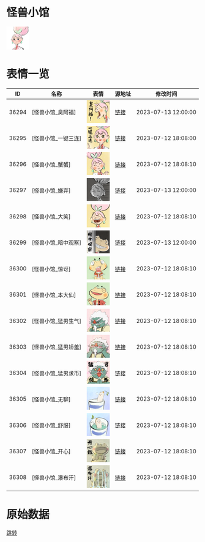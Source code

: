 # 怪兽小馆

<img src="./cover.png" height="60" alt="cover" />

# 表情一览

|ID|名称|表情|源地址|修改时间|
|----|----|----|----|----|
|36294|[怪兽小馆_臭阿福]|<img src="./pic/036294_%5B怪兽小馆_臭阿福%5D.png" height="60" alt="臭阿福"/>|[链接](https://i0.hdslb.com/bfs/garb/e2c2463329c0d65c417e958fd06b0b390d129f32.png)|2023-07-13 12:00:00|
|36295|[怪兽小馆_一键三连]|<img src="./pic/036295_%5B怪兽小馆_一键三连%5D.png" height="60" alt="一键三连"/>|[链接](https://i0.hdslb.com/bfs/garb/4f2a9f00ee85e327e0731ae7a791d14290c1ad25.png)|2023-07-12 18:08:00|
|36296|[怪兽小馆_蟹蟹]|<img src="./pic/036296_%5B怪兽小馆_蟹蟹%5D.png" height="60" alt="蟹蟹"/>|[链接](https://i0.hdslb.com/bfs/garb/f37344364de6c052acfadc372b31368e8ff00db2.png)|2023-07-12 18:08:10|
|36297|[怪兽小馆_嫌弃]|<img src="./pic/036297_%5B怪兽小馆_嫌弃%5D.png" height="60" alt="嫌弃"/>|[链接](https://i0.hdslb.com/bfs/garb/077eab88b616501a7f69b73d54320dc8991ba7d9.png)|2023-07-13 12:00:00|
|36298|[怪兽小馆_大笑]|<img src="./pic/036298_%5B怪兽小馆_大笑%5D.png" height="60" alt="大笑"/>|[链接](https://i0.hdslb.com/bfs/garb/749c4a937cc891b84e4202662ab037ce1164d5b5.png)|2023-07-12 18:08:10|
|36299|[怪兽小馆_暗中观察]|<img src="./pic/036299_%5B怪兽小馆_暗中观察%5D.png" height="60" alt="暗中观察"/>|[链接](https://i0.hdslb.com/bfs/garb/f2a570abe98b8fabdf7bba36f787812f81fb574d.png)|2023-07-13 12:00:00|
|36300|[怪兽小馆_惊讶]|<img src="./pic/036300_%5B怪兽小馆_惊讶%5D.png" height="60" alt="惊讶"/>|[链接](https://i0.hdslb.com/bfs/garb/74fc91d7a14a62b1f02c8e0ede2ba3adbf701259.png)|2023-07-12 18:08:10|
|36301|[怪兽小馆_本大仙]|<img src="./pic/036301_%5B怪兽小馆_本大仙%5D.png" height="60" alt="本大仙"/>|[链接](https://i0.hdslb.com/bfs/garb/4d13b6f5fe36335b079e98c67b71cdc753eba6d2.png)|2023-07-12 18:08:10|
|36302|[怪兽小馆_猛男生气]|<img src="./pic/036302_%5B怪兽小馆_猛男生气%5D.png" height="60" alt="猛男生气"/>|[链接](https://i0.hdslb.com/bfs/garb/cf6396f6073baff4de4fe3fc1d93f22168606e62.png)|2023-07-12 18:08:10|
|36303|[怪兽小馆_猛男娇羞]|<img src="./pic/036303_%5B怪兽小馆_猛男娇羞%5D.png" height="60" alt="猛男娇羞"/>|[链接](https://i0.hdslb.com/bfs/garb/5e93bd199b3d2e26694bba8d61abefdaaa4adcd2.png)|2023-07-12 18:08:10|
|36304|[怪兽小馆_猛男求币]|<img src="./pic/036304_%5B怪兽小馆_猛男求币%5D.png" height="60" alt="猛男求币"/>|[链接](https://i0.hdslb.com/bfs/garb/19c2ad5adb65b48c5192eb7b4acdaf52aef7f674.png)|2023-07-12 18:08:10|
|36305|[怪兽小馆_无聊]|<img src="./pic/036305_%5B怪兽小馆_无聊%5D.png" height="60" alt="无聊"/>|[链接](https://i0.hdslb.com/bfs/garb/feb3765c619cfba445fe73b4297fdebf0bab7da6.png)|2023-07-12 18:08:10|
|36306|[怪兽小馆_舒服]|<img src="./pic/036306_%5B怪兽小馆_舒服%5D.png" height="60" alt="舒服"/>|[链接](https://i0.hdslb.com/bfs/garb/202c8287fa59122630f8b4ef41c0a52094013da3.png)|2023-07-12 18:08:10|
|36307|[怪兽小馆_开心]|<img src="./pic/036307_%5B怪兽小馆_开心%5D.png" height="60" alt="开心"/>|[链接](https://i0.hdslb.com/bfs/garb/29090bce09d71eb332db8cf8680f4abadbe216e9.png)|2023-07-12 18:08:10|
|36308|[怪兽小馆_瀑布汗]|<img src="./pic/036308_%5B怪兽小馆_瀑布汗%5D.png" height="60" alt="瀑布汗"/>|[链接](https://i0.hdslb.com/bfs/garb/d6a2a162ec686d0811029be793d4089ff7e1a50d.png)|2023-07-12 18:08:10|

# 原始数据

[跳转](./raw.json)

